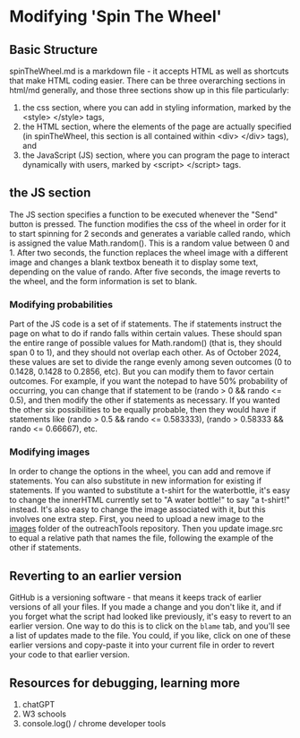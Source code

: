 # Modifying 'Spin The Wheel'

## Basic Structure
spinTheWheel.md is a markdown file - it accepts HTML as well as shortcuts that make HTML coding easier. There can be three overarching sections in html/md generally, and those three sections show up in this file particularly: 

1. the css section, where you can add in styling information, marked by the &lt;style&gt; &lt;/style&gt; tags,
2. the HTML section, where the elements of the page are actually specified (in spinTheWheel, this section is all contained within &lt;div&gt; &lt;/div&gt; tags), and
3. the JavaScript (JS) section, where you can program the page to interact dynamically with users, marked by &lt;script&gt; &lt;/script&gt; tags.

## the JS section

The JS section specifies a function to be executed whenever the "Send" button is pressed. The function modifies the css of the wheel in order for it to start spinning for 2 seconds and generates a variable called rando, which is assigned the value Math.random(). This is a random value between 0 and 1. After two seconds, the function replaces the wheel image with a different image and changes a blank textbox beneath it to display some text, depending on the value of rando. After five seconds, the image reverts to the wheel, and the form information is set to blank.

### Modifying probabilities

Part of the JS code is a set of if statements. The if statements instruct the page on what to do if rando falls within certain values. These should span the entire range of possible values for Math.random() (that is, they should span 0 to 1), and they should not overlap each other. As of October 2024, these values are set to divide the range evenly among seven outcomes (0 to 0.1428, 0.1428 to 0.2856, etc). But you can modify them to favor certain outcomes. For example, if you want the notepad to have 50% probability of occurring, you can change that if statement to be (rando > 0 && rando <= 0.5), and then modify the other if statements as necessary. If you wanted the other six possibilities to be equally probable, then they would have if statements like (rando > 0.5 && rando <= 0.583333), (rando > 0.58333 && rando <= 0.66667), etc.

### Modifying images

In order to change the options in the wheel, you can add and remove if statements. You can also substitute in new information for existing if statements. If you wanted to substitute a t-shirt for the waterbottle, it's easy to change the innerHTML currently set to "A water bottle!" to say "a t-shirt!" instead. It's also easy to change the image associated with it, but this involves one extra step. First, you need to upload a new image to the [images](https://github.com/bii-insite/outreachTools/tree/main/images) folder of the outreachTools repository. Then you update image.src to equal a relative path that names the file, following the example of the other if statements.

## Reverting to an earlier version
GitHub is a versioning software - that means it keeps track of earlier versions of all your files. If you made a change and you don't like it, and if you forget what the script had looked like previously, it's easy to revert to an earlier version. One way to do this is to click on the ```blame``` tab, and you'll see a list of updates made to the file. You could, if you like, click on one of these earlier versions and copy-paste it into your current file in order to revert your code to that earlier version.


## Resources for debugging, learning more
1. chatGPT
2. W3 schools
3. console.log() / chrome developer tools
